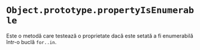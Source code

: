 # `Object.prototype.propertyIsEnumerable`

Este o metodă care testează o proprietate dacă este setată a fi enumerabilă într-o buclă `for..in`.
